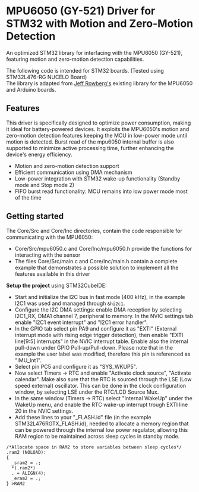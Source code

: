 # **MPU6050 (GY-521) Driver for STM32 with Motion and Zero-Motion Detection**

An optimized STM32 library for interfacing with the MPU6050 (GY-521), featuring motion and zero-motion detection capabilities.  

The following code is intended for STM32 boards. (Tested using STM32L476-RG NUCELO Board)  
The library is adapted from [Jeff Rowberg's](https://github.com/ElectronicCats/mpu6050/blob/master/src/MPU6050.cpp) existing library for the MPU6050 and Arduino boards.

## Features

This driver is specifically designed to optimize power consumption, making it ideal for battery-powered devices. It exploits the MPU6050's motion and zero-motion detection features keeping the MCU in low-power mode until motion is detected. Burst read of the mpu6050 internal buffer is also supported to minimize active processing time, further enhancing the device's energy efficiency.

- Motion and zero-motion detection support
- Efficient communication using DMA mechanism
- Low-power integration with STM32 wake-up functionality (Standby mode and Stop mode 2)
- FIFO burst read functionality: MCU remains into low power mode most of the time

## Getting started

The Core/Src and Core/Inc directories, contain the code responsible for communicating with the MPU6050:  

- Core/Src/mpu6050.c and Core/Inc/mpu6050.h provide the functions for interacting with the sensor
- The files Core/Src/main.c and Core/Inc/main.h contain a complete example that demonstrates a possible solution to implement all the features available in this driver

**Setup the project** using STM32CubeIDE:
- Start and initialize the I2C bus in fast mode (400 kHz), in the example I2C1 was used and managed through `&hi2c1`.
- Configure the I2C DMA settings: enable DMA reception by selecting I2C1_RX, DMA1 channel 7, peripheral to memory. In the NVIC settings tab enable "I2C1 event interrupt" and "I2C1 error handler".
- In the GPIO tab select pin PA9 and configure it as "EXTI" (External interrupt mode with rising edge trigger detection), then enable "EXTI line[9:5] interrupts" in the NVIC interrupt table. Enable also the internal pull-down under GPIO Pull-up/Pull-down. Please note that in the example the user label was modified, therefore this pin is referenced as "IMU_Int1".
- Select pin PC5 and configure it as "SYS_WKUP5".
- Now select Timers -> RTC and enable "Activate clock source", "Activate calendar". Make also sure that the RTC is sourced through the LSE (Low speed external) oscillator. This can be done in the clock configuration window, by selecting LSE under the RTC/LCD Source Mux.
- In the same window (Timers -> RTC) select "Internal WakeUp" under the WakeUp menu, and enable the RTC wake-up interrupt trough EXTI line 20 in the NVIC settings.
- Add these lines to your "_FLASH.id" file (in the example STM32L476RGTX_FLASH.id), needed to allocate a memory region that can be powered through the internal low power regulator, allowing this RAM region to be maintained across sleep cycles in standby mode.
```
/*Allocate space in RAM2 to store variables between sleep cycles*/
.ram2 (NOLOAD):
{
  _sram2 = .;
  *(.ram2*)
  . = ALIGN(4);
  _eram2 = .;
} >RAM2
```

